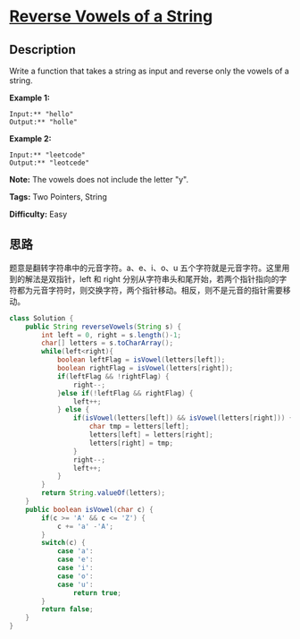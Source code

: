 # [Reverse Vowels of a String][title]

## Description

Write a function that takes a string as input and reverse only the vowels of a
string.

**Example 1:**

```
Input:** "hello"
Output:** "holle"
```

**Example 2:**

```
Input:** "leetcode"
Output:** "leotcede"
```

**Note:**
The vowels does not include the letter  "y".

**Tags:** Two Pointers, String

**Difficulty:** Easy

## 思路

题意是翻转字符串中的元音字符。a、e、i、o、u 五个字符就是元音字符。这里用到的解法是双指针，left 和 right 分别从字符串头和尾开始，若两个指针指向的字符都为元音字符时，则交换字符，两个指针移动。相反，则不是元音的指针需要移动。

``` java
class Solution {
    public String reverseVowels(String s) {
        int left = 0, right = s.length()-1;
        char[] letters = s.toCharArray();
        while(left<right){ 
            boolean leftFlag = isVowel(letters[left]);
            boolean rightFlag = isVowel(letters[right]);
            if(leftFlag && !rightFlag) {
                right--;
            }else if(!leftFlag && rightFlag) {
                left++;
            } else {
                if(isVowel(letters[left]) && isVowel(letters[right])) {
                    char tmp = letters[left];
                    letters[left] = letters[right];
                    letters[right] = tmp;
                }
                right--;
                left++;
            } 
        }
        return String.valueOf(letters);
    }
    public boolean isVowel(char c) {
        if(c >= 'A' && c <= 'Z') {
            c += 'a' -'A';
        }
        switch(c) {
            case 'a':
            case 'e':
            case 'i':
            case 'o':
            case 'u':
                return true;
        }
        return false;
    }
}
```

[title]: https://leetcode.com/problems/reverse-vowels-of-a-string
